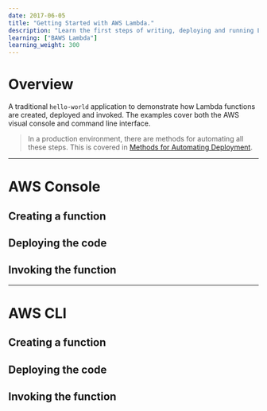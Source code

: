 ```yaml
---
date: 2017-06-05
title: "Getting Started with AWS Lambda."
description: "Learn the first steps of writing, deploying and running Lambda functions"
learning: ["BAWS Lambda"]
learning_weight: 300
---
```


# Overview

A traditional `hello-world` application to demonstrate how Lambda functions are created, deployed and invoked. The examples cover both the AWS visual console and command line interface.

> In a production environment, there are methods for automating all these steps. This is covered in [Methods for Automating Deployment](/knowledge-base/aws-lambda/methods-for-automating-deployment.md/).

---

# AWS Console

## Creating a function


## Deploying the code


## Invoking the function

---

# AWS CLI

## Creating a function


## Deploying the code


## Invoking the function
